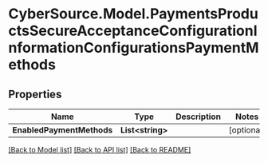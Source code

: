 # CyberSource.Model.PaymentsProductsSecureAcceptanceConfigurationInformationConfigurationsPaymentMethods
## Properties

Name | Type | Description | Notes
------------ | ------------- | ------------- | -------------
**EnabledPaymentMethods** | **List&lt;string&gt;** |  | [optional] 

[[Back to Model list]](../README.md#documentation-for-models) [[Back to API list]](../README.md#documentation-for-api-endpoints) [[Back to README]](../README.md)

